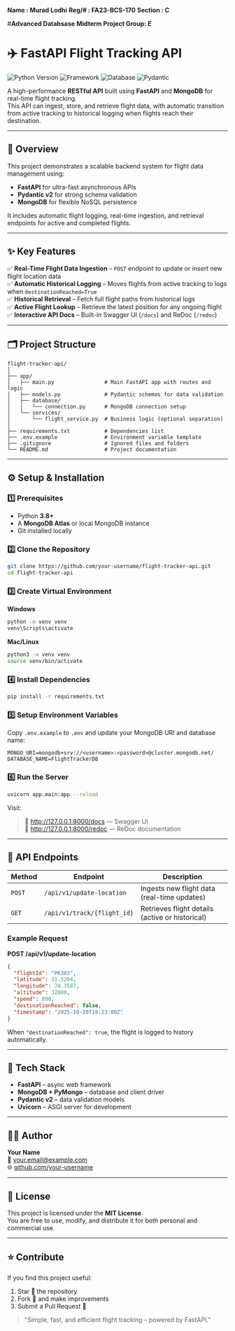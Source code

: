 **Name      :  Murad Lodhi**
**Reg/#     :  FA23-BCS-170**
**Section   :  C**

#**Advanced Databsase**
**Midterm Project Group: E**

# ✈️ FastAPI Flight Tracking API

![Python Version](https://img.shields.io/badge/Python-3.8+-blue.svg)
![Framework](https://img.shields.io/badge/Framework-FastAPI-009688.svg)
![Database](https://img.shields.io/badge/Database-MongoDB-47A248.svg)
![Pydantic](https://img.shields.io/badge/Pydantic-v2-E92063.svg)

A high-performance **RESTful API** built using **FastAPI** and **MongoDB** for real-time flight tracking.  
This API can ingest, store, and retrieve flight data, with automatic transition from active tracking to historical logging when flights reach their destination.

---

## 🚀 Overview

This project demonstrates a scalable backend system for flight data management using:
- **FastAPI** for ultra-fast asynchronous APIs
- **Pydantic v2** for strong schema validation
- **MongoDB** for flexible NoSQL persistence

It includes automatic flight logging, real-time ingestion, and retrieval endpoints for active and completed flights.

---

## ✨ Key Features

✅ **Real-Time Flight Data Ingestion** – `POST` endpoint to update or insert new flight location data  
✅ **Automatic Historical Logging** – Moves flights from active tracking to logs when `destinationReached=True`  
✅ **Historical Retrieval** – Fetch full flight paths from historical logs  
✅ **Active Flight Lookup** – Retrieve the latest position for any ongoing flight  
✅ **Interactive API Docs** – Built-in Swagger UI (`/docs`) and ReDoc (`/redoc`)  

---

## 🗂️ Project Structure

```
flight-tracker-api/
│
├── app/
│   ├── main.py                # Main FastAPI app with routes and logic
│   ├── models.py              # Pydantic schemas for data validation
│   ├── database/
│   │   └── connection.py      # MongoDB connection setup
│   └── services/
│       └── flight_service.py  # Business logic (optional separation)
│
├── requirements.txt           # Dependencies list
├── .env.example               # Environment variable template
├── .gitignore                 # Ignored files and folders
└── README.md                  # Project documentation
```

---

## ⚙️ Setup & Installation

### 1️⃣ Prerequisites
- Python **3.8+**
- A **MongoDB Atlas** or local MongoDB instance
- Git installed locally

### 2️⃣ Clone the Repository
```bash
git clone https://github.com/your-username/flight-tracker-api.git
cd flight-tracker-api
```

### 3️⃣ Create Virtual Environment
**Windows**
```bash
python -m venv venv
venv\Scripts\activate
```
**Mac/Linux**
```bash
python3 -m venv venv
source venv/bin/activate
```

### 4️⃣ Install Dependencies
```bash
pip install -r requirements.txt
```

### 5️⃣ Setup Environment Variables
Copy `.env.example` to `.env` and update your MongoDB URI and database name:
```
MONGO_URI=mongodb+srv://<username>:<password>@cluster.mongodb.net/
DATABASE_NAME=FlightTrackerDB
```

### 6️⃣ Run the Server
```bash
uvicorn app.main:app --reload
```

Visit:
> 🔗 http://127.0.0.1:8000/docs — Swagger UI  
> 🔗 http://127.0.0.1:8000/redoc — ReDoc documentation  

---

## 📡 API Endpoints

| Method | Endpoint | Description |
|--------|-----------|-------------|
| `POST` | `/api/v1/update-location` | Ingests new flight data (real-time updates) |
| `GET` | `/api/v1/track/{flight_id}` | Retrieves flight details (active or historical) |

### Example Request
**POST /api/v1/update-location**
```json
{
  "flightId": "PK303",
  "latitude": 31.5204,
  "longitude": 74.3587,
  "altitude": 32000,
  "speed": 890,
  "destinationReached": false,
  "timestamp": "2025-10-20T18:23:00Z"
}
```

When `"destinationReached": true`, the flight is logged to history automatically.

---

## 🧰 Tech Stack

- **FastAPI** – async web framework  
- **MongoDB + PyMongo** – database and client driver  
- **Pydantic v2** – data validation models  
- **Uvicorn** – ASGI server for development  

---

## 🧑‍💻 Author

**Your Name**  
📧 your.email@example.com  
🌐 [github.com/your-username](https://github.com/your-username)

---

## 🪪 License

This project is licensed under the **MIT License**.  
You are free to use, modify, and distribute it for both personal and commercial use.

---

## ⭐ Contribute

If you find this project useful:
1. Star 🌟 the repository  
2. Fork 🍴 and make improvements  
3. Submit a Pull Request 🤝  

> “Simple, fast, and efficient flight tracking – powered by FastAPI.”
